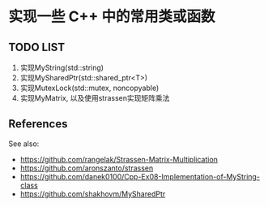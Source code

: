 # 实现一些 C++ 中的常用类或函数

## TODO LIST

1. 实现MyString(std::string)
2. 实现MySharedPtr(std::shared_ptr\<T\>)
3. 实现MutexLock(std::mutex, noncopyable)
4. 实现MyMatrix, 以及使用strassen实现矩阵乘法



## References
See also:

- https://github.com/rangelak/Strassen-Matrix-Multiplication
- https://github.com/aronszanto/strassen
- https://github.com/danek0100/Cpp-Ex08-Implementation-of-MyString-class
- https://github.com/shakhovm/MySharedPtr
